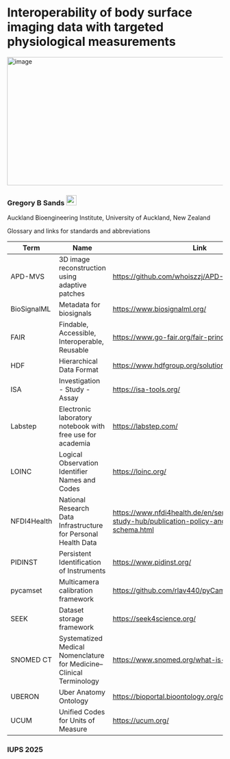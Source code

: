 # Interoperability of body surface imaging data with targeted physiological measurements
<img width="540" height="300" alt="image" src="https://github.com/user-attachments/assets/929073aa-8b3e-4344-8fb3-f6d3f58e244e" />

### Gregory B Sands <a href="https://orcid.org/0000-0002-7875-2099"><img src="https://orcid.org/assets/vectors/orcid.logo.icon.svg" height="24" width="24" ></a>
Auckland Bioengineering Institute, University of Auckland, New Zealand

Glossary and links for standards and abbreviations

| Term | Name | Link |
| ---- | ---- | ---- |
| APD-MVS | 3D image reconstruction using adaptive patches | <https://github.com/whoiszzj/APD-MVS/> |
| BioSignalML | Metadata for biosignals | <https://www.biosignalml.org/> |
| FAIR | Findable, Accessible, Interoperable, Reusable | <https://www.go-fair.org/fair-principles/> |
| HDF | Hierarchical Data Format | <https://www.hdfgroup.org/solutions/hdf5/> |
| ISA | Investigation - Study - Assay | <https://isa-tools.org/> |
| Labstep | Electronic laboratory notebook with free use for academia | <https://labstep.com/> |
| LOINC | Logical Observation Identifier Names and Codes | <https://loinc.org/> |
| NFDI4Health | National Research Data Infrastructure for Personal Health Data | <https://www.nfdi4health.de/en/service/health-study-hub/publication-policy-and-metadata-schema.html> |
| PIDINST | Persistent Identification of Instruments | <https://www.pidinst.org/> |
| pycamset | Multicamera calibration framework | <https://github.com/rlav440/pyCamSet> |
| SEEK | Dataset storage framework | <https://seek4science.org/> |
| SNOMED CT | Systematized Medical Nomenclature for Medicine–Clinical Terminology | <https://www.snomed.org/what-is-snomed-ct> |
| UBERON | Uber Anatomy Ontology | <https://bioportal.bioontology.org/ontologies/UBERON/>
| UCUM | Unified Codes for Units of Measure | <https://ucum.org/> |

### IUPS 2025
